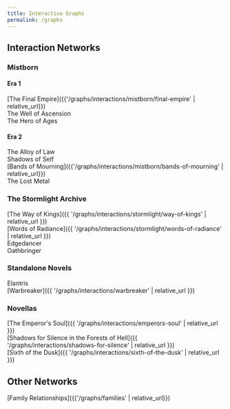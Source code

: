 ```yaml
---
title: Interactive Graphs
permalink: /graphs
---
```


## Interaction Networks

### Mistborn
#### Era 1
[The Final Empire]({{'/graphs/interactions/mistborn/final-empire' | relative_url}})  
The Well of Ascension  
The Hero of Ages  

#### Era 2
The Alloy of Law    
Shadows of Self   
[Bands of Mourning]({{'/graphs/interactions/mistborn/bands-of-mourning' | relative_url}})   
The Lost Metal   


### The Stormlight Archive
[The Way of Kings]({{ '/graphs/interactions/stormlight/way-of-kings' | relative_url }})   
[Words of Radiance]({{ '/graphs/interactions/stormlight/words-of-radiance' | relative_url }})   
Edgedancer  
Oathbringer  


### Standalone Novels
Elantris  
[Warbreaker]({{ '/graphs/interactions/warbreaker' | relative_url }})    


### Novellas
[The Emperor's Soul]({{ '/graphs/interactions/emperors-soul' | relative_url }})   
[Shadows for Silence in the Forests of Hell]({{ '/graphs/interactions/shadows-for-silence' | relative_url }})   
[Sixth of the Dusk]({{ '/graphs/interactions/sixth-of-the-dusk' | relative_url }})  


## Other Networks
[Family Relationships]({{'/graphs/families' | relative_url}})  